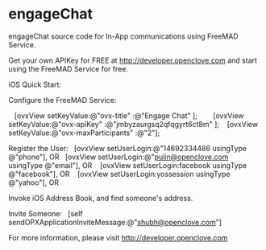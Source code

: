engageChat
==========

engageChat source code for In-App communications using FreeMAD Service.

Get your own APIKey for FREE at http://developer.openclove.com and start using the FreeMAD Service for free.

iOS Quick Start:

Configure the FreeMAD Service:

    [ovxView setKeyValue:@"ovx-title" :@"Engage Chat" ];    
    [ovxView setKeyValue:@"ovx-apiKey" :@"jmbyzaurgsq2qfqgyrt6ct8m" ];
    [ovxView setKeyValue:@"ovx-maxParticipants" :@"2"];


Register the User:
    [ovxView setUserLogin:@"14692334486 usingType @"phone"], OR
    [ovxView setUserLogin:@"pulin@openclove.com usingType @"email"], OR
    [ovxView setUserLogin:facebook usingType @"facebook"], OR
    [ovxView setUserLogin:yossession usingType @"yahoo"], OR

Invoke iOS Address Book, and find someone's address.

Invite Someone:
    [self sendOPXApplicationInviteMessage:@"shubh@openclove.com"]

For more information, please visit http://developer.openclove.com

